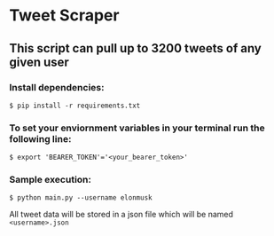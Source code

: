 # Tweet Scraper

## This script can pull up to 3200 tweets of any given user

### Install dependencies:

`$ pip install -r requirements.txt`

### To set your enviornment variables in your terminal run the following line:
`$ export 'BEARER_TOKEN'='<your_bearer_token>'`

### Sample execution:

`$ python main.py --username elonmusk`

All tweet data will be stored in a json file which will be named `<username>.json`